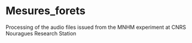 # Mesures_forets
Processing of the audio files issued from the MNHM experiment at CNRS Nouragues Research Station
